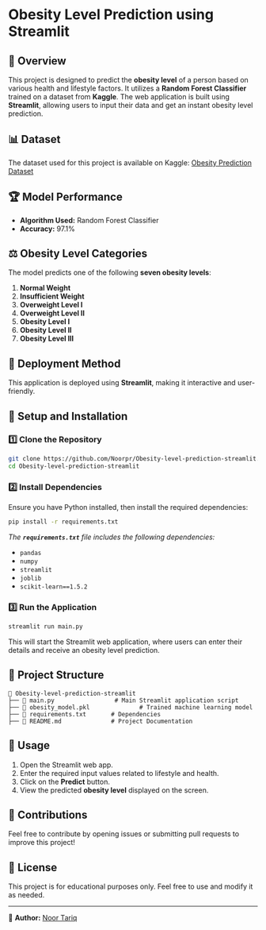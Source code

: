 # Obesity Level Prediction using Streamlit

## 📌 Overview

This project is designed to predict the **obesity level** of a person based on various health and lifestyle factors. It utilizes a **Random Forest Classifier** trained on a dataset from **Kaggle**. The web application is built using **Streamlit**, allowing users to input their data and get an instant obesity level prediction.

## 📊 Dataset

The dataset used for this project is available on Kaggle: [Obesity Prediction Dataset](https://www.kaggle.com/datasets/ruchikakumbhar/obesity-prediction)

## 🏆 Model Performance

- **Algorithm Used:** Random Forest Classifier
- **Accuracy:** 97.1%

## ⚖️ Obesity Level Categories

The model predicts one of the following **seven obesity levels**:

1. **Normal Weight**
2. **Insufficient Weight**
3. **Overweight Level I**
4. **Overweight Level II**
5. **Obesity Level I**
6. **Obesity Level II**
7. **Obesity Level III**

## 🚀 Deployment Method

This application is deployed using **Streamlit**, making it interactive and user-friendly.

## 🔧 Setup and Installation

### 1️⃣ Clone the Repository

```bash
git clone https://github.com/Noorpr/Obesity-level-prediction-streamlit.git
cd Obesity-level-prediction-streamlit
```

### 2️⃣ Install Dependencies

Ensure you have Python installed, then install the required dependencies:

```bash
pip install -r requirements.txt
```

*The **`requirements.txt`** file includes the following dependencies:*

- `pandas`
- `numpy`
- `streamlit`
- `joblib`
- `scikit-learn==1.5.2`

### 3️⃣ Run the Application

```bash
streamlit run main.py
```

This will start the Streamlit web application, where users can enter their details and receive an obesity level prediction.

## 📂 Project Structure

```
📁 Obesity-level-prediction-streamlit
├── 📜 main.py                 # Main Streamlit application script
├── 📜 obesity_model.pkl              # Trained machine learning model
├── 📜 requirements.txt       # Dependencies
├── 📜 README.md              # Project Documentation
```

## 🎯 Usage

1. Open the Streamlit web app.
2. Enter the required input values related to lifestyle and health.
3. Click on the **Predict** button.
4. View the predicted **obesity level** displayed on the screen.

## 🤝 Contributions

Feel free to contribute by opening issues or submitting pull requests to improve this project!

## 📜 License

This project is for educational purposes only. Feel free to use and modify it as needed.

---

📌 **Author:** [Noor Tariq](https://github.com/Noorpr)

